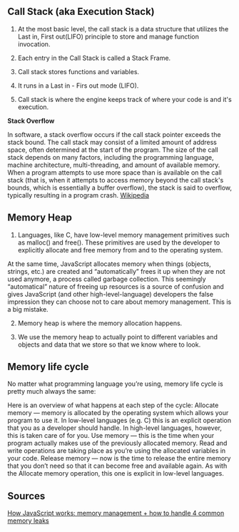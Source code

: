 ## Call Stack (aka Execution Stack)

1. At the most basic level, the call stack is a data structure that utilizes the Last in, First out(LIFO) principle to store and manage function invocation.

2. Each entry in the Call Stack is called a Stack Frame.

3. Call stack stores functions and variables.

4. It runs in a Last in - Firs out mode (LIFO).

5. Call stack is where the engine keeps track of where your code is and it's execution.

**Stack Overflow**

In software, a stack overflow occurs if the call stack pointer exceeds the stack bound. The call stack may consist of a limited amount of address space, often determined at the start of the program. The size of the call stack depends on many factors, including the programming language, machine architecture, multi-threading, and amount of available memory. When a program attempts to use more space than is available on the call stack (that is, when it attempts to access memory beyond the call stack's bounds, which is essentially a buffer overflow), the stack is said to overflow, typically resulting in a program crash. [Wikipedia](https://en.wikipedia.org/wiki/Stack_overflow)

## Memory Heap

1. Languages, like C, have low-level memory management primitives such as malloc() and free(). These primitives are used by the developer to explicitly allocate and free memory from and to the operating system.

At the same time, JavaScript allocates memory when things (objects, strings, etc.) are created and “automatically” frees it up when they are not used anymore, a process called garbage collection. This seemingly “automatical” nature of freeing up resources is a source of confusion and gives JavaScript (and other high-level-language) developers the false impression they can choose not to care about memory management. This is a big mistake.

2. Memory heap is where the memory allocation happens.

3. We use the memory heap to actually point to different variables and objects and data that we store so that we know where to look.

## Memory life cycle

No matter what programming language you’re using, memory life cycle is pretty much always the same:

Here is an overview of what happens at each step of the cycle:
Allocate memory — memory is allocated by the operating system which allows your program to use it. In low-level languages (e.g. C) this is an explicit operation that you as a developer should handle. In high-level languages, however, this is taken care of for you.
Use memory — this is the time when your program actually makes use of the previously allocated memory. Read and write operations are taking place as you’re using the allocated variables in your code.
Release memory — now is the time to release the entire memory that you don’t need so that it can become free and available again. As with the Allocate memory operation, this one is explicit in low-level languages.

## Sources

[How JavaScript works: memory management + how to handle 4 common memory leaks](https://blog.sessionstack.com/how-javascript-works-memory-management-how-to-handle-4-common-memory-leaks-3f28b94cfbec)
